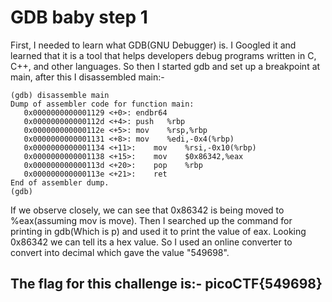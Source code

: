 # GDB baby step 1
First, I needed to learn what GDB(GNU Debugger) is. I Googled it and learned that it is a tool that helps developers debug programs written in C, C++, and other languages.
So then I started gdb and set up a breakpoint at main, after this I disassembled main:-
```
(gdb) disassemble main
Dump of assembler code for function main:
   0x0000000000001129 <+0>:	endbr64
   0x000000000000112d <+4>:	push   %rbp
   0x000000000000112e <+5>:	mov    %rsp,%rbp
   0x0000000000001131 <+8>:	mov    %edi,-0x4(%rbp)
   0x0000000000001134 <+11>:	mov    %rsi,-0x10(%rbp)
   0x0000000000001138 <+15>:	mov    $0x86342,%eax
   0x000000000000113d <+20>:	pop    %rbp
   0x000000000000113e <+21>:	ret
End of assembler dump.
(gdb)
```
If we observe closely, we can see that 0x86342 is being moved to %eax(assuming mov is move). Then I searched up the command for printing in gdb(Which is p) and used it to print
the value of eax. Looking 0x86342 we can tell its a hex value. So I used an online converter to convert into decimal which gave the value "549698".

## The flag for this challenge is:- picoCTF{549698}


